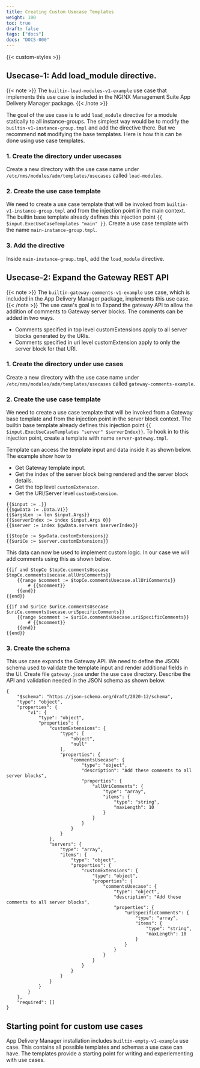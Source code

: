 ```yaml
---
title: Creating Custom Usecase Templates
weight: 100
toc: true
draft: false
tags: ["docs"]
docs: "DOCS-000"
---
```


{{< custom-styles >}}

## Usecase-1: Add load_module directive.

{{< note >}}
The `builtin-load-modules-v1-example` use case that implements this use case is included in the NGINX Management Suite App Delivery Manager package.
{{< /note >}}

The goal of the use case is to add `load_module` directive for a module statically to all instance-groups. The simplest way would be to modify the `builtin-v1-instance-group.tmpl` and add the directive there. But we recommend **not** modifying the base templates. Here is how this can be done using use case templates.

### 1. Create the directory under usecases

Create a new directory with the use case name under `/etc/nms/modules/adm/templates/usecases` called `load-modules`.

### 2. Create the use case template

We need to create a use case template that will be invoked from `builtin-v1-instance-group.tmpl` and from the injection point in the main context. The builtin base template already defines this injection point `{{ $input.ExecUseCaseTemplates "main" }}`. Create a use case template with the name `main-instance-group.tmpl`. 

### 3. Add the directive
Inside `main-instance-group.tmpl`, add the `load_module` directive. 

## Usecase-2: Expand the Gateway REST API 
{{< note >}}
The `builtin-gateway-comments-v1-example` use case, which is included in the App Delivery Manager package, implements this use case.
{{< /note >}}
The use case's goal is to Expand the gateway API to allow the addition of comments to Gateway server blocks. The comments can be added in two ways.
- Comments specified in top level customExtensions apply to all server blocks generated by the URIs.
- Comments specified in uri level customExtension apply to only the server block for that URI.

### 1. Create the directory under use cases
Create a new directory with the use case name under `/etc/nms/modules/adm/templates/usecases` called `gateway-comments-example`.

### 2. Create the use case template
We need to create a use case template that will be invoked from a Gateway base template and from the injection point in the server block context. The builtin base template already defines this injection point `{{ $input.ExecUseCaseTemplates "server" $serverIndex}}`. To hook in to this injection point, create a template with name `server-gateway.tmpl`.

Template can access the template input and data inside it as shown below. The example show how to
- Get Gateway template input.
- Get the index of the server block being rendered and the server block details.
- Get the top level `customExtension`.
- Get the URI/Server level `customExtension`.

```
{{$input := .}}
{{$gwData := .Data.V1}}
{{$argsLen := len $input.Args}}
{{$serverIndex := index $input.Args 0}}
{{$server := index $gwData.servers $serverIndex}}

{{$topCe := $gwData.customExtensions}}
{{$uriCe := $server.customExtensions}}
```
This data can now be used to implement custom logic. In our case we will add comments using this as shown below.
```
{{if and $topCe $topCe.commentsUsecase  $topCe.commentsUsecase.allUriComments}}
    {{range $comment := $topCe.commentsUsecase.allUriComments}}
        # {{$comment}}
    {{end}}
{{end}}

{{if and $uriCe $uriCe.commentsUsecase  $uriCe.commentsUsecase.uriSpecificComments}}
    {{range $comment := $uriCe.commentsUsecase.uriSpecificComments}}
        # {{$comment}}
    {{end}}
{{end}}
```

### 3. Create the schema
This use case expands the Gateway API. We need to define the JSON schema used to validate the template input and render additional fields in the UI. Create file `gateway.json` under the use case directory. Describe the API and validation needed in the JSON schema as shown below.
```
{
    "$schema": "https://json-schema.org/draft/2020-12/schema",
    "type": "object",
    "properties": {
        "v1": {
            "type": "object",
            "properties": {
                "customExtensions": {
                    "type": [
                        "object",
                        "null"
                    ],
                    "properties": {
                        "commentsUsecase": {
                            "type": "object",
                            "description": "Add these comments to all server blocks",
                            "properties": {
                                "allUriComments": {
                                    "type": "array",
                                    "items": {
                                        "type": "string",
                                        "maxLength": 10
                                    }
                                }
                            }
                        }
                    }
                },
                "servers": {
                    "type": "array",
                    "items": {
                        "type": "object",
                        "properties": {
                            "customExtensions": {
                                "type": "object",
                                "properties": {
                                    "commentsUsecase": {
                                        "type": "object",
                                        "description": "Add these comments to all server blocks",
                                        "properties": {
                                            "uriSpecificComments": {
                                                "type": "array",
                                                "items": {
                                                    "type": "string",
                                                    "maxLength": 10
                                                }
                                            }
                                        }
                                    }
                                }
                            }
                        }
                    }
                }
            }
        }
    },
    "required": []
}
```
## Starting point for custom use cases
App Delivery Manager installation includes `builtin-empty-v1-example` use case. This contains all possible templates and schemas a use case can have. The templates provide a starting point for writing and experiementing with use cases. 